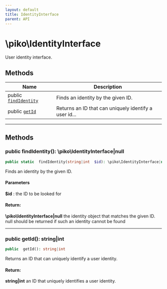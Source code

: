 ```yaml
---
layout: default
title: IdentityInterface
parent: API
---
```




# \piko\IdentityInterface

User identity interface.







## Methods

| Name | Description |
|------|-------------|
| public [`findIdentity`](#method_findIdentity) | Finds an identity by the given ID.  |
| public [`getId`](#method_getId) | Returns an ID that can uniquely identify a user id... |

-----


## Methods




<a name="method_findIdentity"></a>
### public findIdentity(): \piko\IdentityInterface|null

```php
public static  findIdentity(string|int  $id): \piko\IdentityInterface|null
```

Finds an identity by the given ID.



#### Parameters
**$id** :
the ID to be looked for






#### Return:
**\piko\IdentityInterface|null**
the identity object that matches the given ID.
null should be returned if such an identity cannot be found

-----



<a name="method_getId"></a>
### public getId(): string|int

```php
public  getId(): string|int
```

Returns an ID that can uniquely identify a user identity.








#### Return:
**string|int**
an ID that uniquely identifies a user identity.

